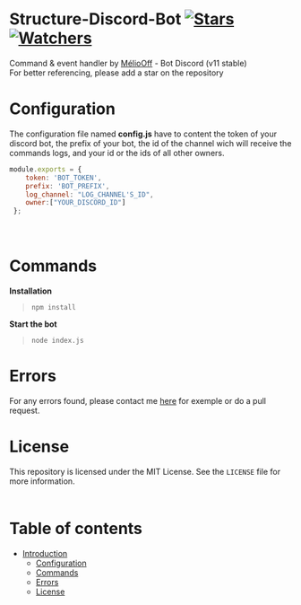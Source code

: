 # Structure-Discord-Bot [![Stars](https://img.shields.io/github/stars/meliooff/Structure-Discord-Bot)](https://github.com/meliooff/Structure-Discord-Bot) [![Watchers](https://img.shields.io/github/watchers/meliooff/Structure-Discord-Bot)](https://github.com/meliooff/Structure-Discord-Bot)

Command &amp; event handler by [MélioOff](https://github.com/meliooff) - Bot Discord (v11 stable)  
For better referencing, please add a star on the repository  


# Configuration

The configuration file named **config.js** have to content the token of your discord bot, the prefix of your bot, the id of the channel wich will receive the commands logs, and your id or the ids of all other owners. 
```js
module.exports = {  
    token: 'BOT_TOKEN',  
    prefix: 'BOT_PREFIX',  
    log_channel: "LOG_CHANNEL'S_ID",  
    owner:["YOUR_DISCORD_ID"]  
 };
 ```
ᅠᅠ

# Commands

**Installation**
> `npm install`

**Start the bot**  
> `node index.js`

# Errors

For any errors found, please contact me [here](https://discord.gg/7MEGW6V) for exemple or do a pull request. 

# License
This repository is licensed under the MIT License. See the `LICENSE` file for more information.  
ᅠᅠ


# Table of contents
* [Introduction](#Structure-Discord-Bot)
  * [Configuration](#Configuration)
  * [Commands](#Commands)
  * [Errors](#Errors)
  * [License](#License)
